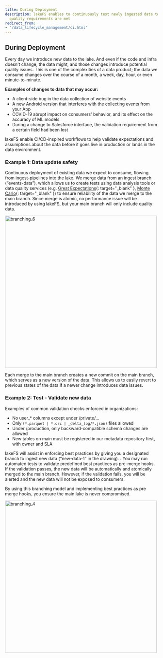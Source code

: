 ```yaml
---
title: During Deployment
description: lakeFS enables to continuously test newly ingested data to ensure data
  quality requirements are met
redirect_from:
- "/data_lifecycle_management/ci.html"
---
```


## During Deployment

Every day we introduce new data to the lake. And even if the code and infra doesn't change, the data might, and those changes introduce potential quality issues. This is one of the complexities of a data product; the data we consume changes over the course of a month, a week, day, hour, or even minute-to-minute.

**Examples of changes to data that may occur:**
 - A client-side bug in the data collection of website events
 - A new Android version that interferes with the collecting events from your App
 - COVID-19 abrupt impact on consumers' behavior, and its effect on the accuracy of ML models.
 - During a change to Salesforce interface, the validation requirement from a certain field had been lost

lakeFS enable CI/CD-inspired workflows to help validate expectations and assumptions about the data before it goes live in production or lands in the data environment.

### Example 1: Data update safety

Continuous deployment of existing data we expect to consume, flowing from ingest-pipelines into the lake. We merge data from an ingest branch (“events-data”), which allows us to create tests using data analysis tools or data quality services (e.g. [Great Expectations](https://greatexpectations.io/){: target="_blank" }, [Monte Carlo](https://www.montecarlodata.com/){: target="_blank" }) to ensure reliability of the data we merge to the main branch. Since merge is atomic, no performance issue will be introduced by using lakeFS, but your main branch will only include quality data. 

<img src="{{ site.baseurl }}/assets/img/branching_6.png" alt="branching_6" width="500px"/>

Each merge to the main branch creates a new commit on the main branch, which serves as a new version of the data. This allows us to easily revert to previous states of the data if a newer change introduces data issues.

### Example 2: Test - Validate new data

Examples of common validation checks enforced in organizations:  

 - No user_* columns except under /private/...
 - Only `(*.parquet | *.orc | _delta_log/*.json)` files allowed
 - Under /production, only backward-compatible schema changes are allowed
 - New tables on main must be registered in our metadata repository first, with owner and SLA

lakeFS will assist in enforcing best practices by giving you a designated branch to ingest new data (“new-data-1” in the drawing). . You may run automated tests to validate predefined best practices as pre-merge hooks. If the validation passes, the new data will be automatically and atomically merged to the main branch. However, if the validation fails, you will be alerted and the new data will not be exposed to consumers.

By using this branching model and implementing best practices as pre merge hooks, you ensure the main lake is never compromised.

<img src="{{ site.baseurl }}/assets/img/branching_4.png" alt="branching_4" width="500px"/>

